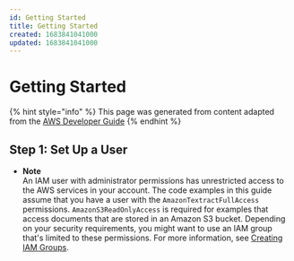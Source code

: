 ```yaml
---
id: Getting Started
title: Getting Started
created: 1683841041000
updated: 1683841041000
---
```

# Getting Started

{% hint style="info" %}
This page was generated from content adapted from the [AWS Developer Guide](https://github.com/awsdocs/amazon-textract-developer-guide.git)
{% endhint %}

## Step 1: Set Up a User

- **Note**  
An IAM user with administrator permissions has unrestricted access to the AWS services in your account\.  The code examples in this guide assume that you have a user with the `AmazonTextractFullAccess` permissions\. `AmazonS3ReadOnlyAccess` is required for examples that access documents that are stored in an Amazon S3 bucket\. Depending on your security requirements, you might want to use an IAM group that's limited to these permissions\. For more information, see [Creating IAM Groups](https://docs.aws.amazon.com/IAM/latest/UserGuide/id_groups_create.html)\.

